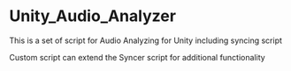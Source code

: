 # Unity_Audio_Analyzer
This is a set of script for Audio Analyzing for Unity including syncing script

Custom script can extend the Syncer script for additional functionality
